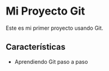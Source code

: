 # Mi Proyecto Git
   
   Este es mi primer proyecto usando Git.

## Características
   - Aprendiendo Git paso a paso